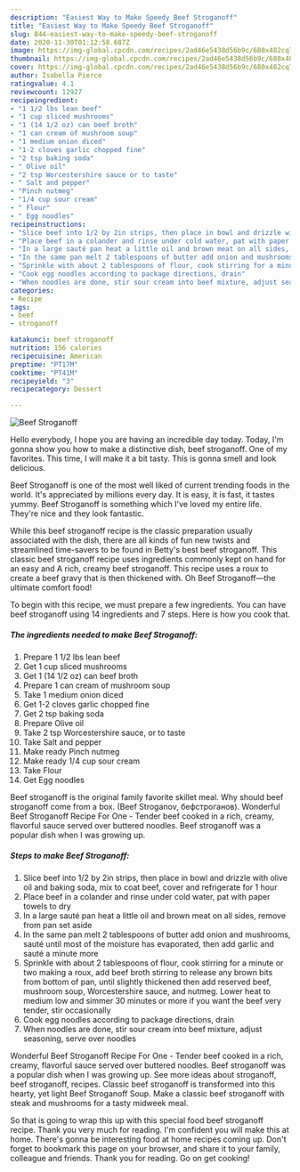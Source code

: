 ```yaml
---
description: "Easiest Way to Make Speedy Beef Stroganoff"
title: "Easiest Way to Make Speedy Beef Stroganoff"
slug: 844-easiest-way-to-make-speedy-beef-stroganoff
date: 2020-11-30T01:12:58.687Z
image: https://img-global.cpcdn.com/recipes/2ad46e5438d56b9c/680x482cq70/beef-stroganoff-recipe-main-photo.jpg
thumbnail: https://img-global.cpcdn.com/recipes/2ad46e5438d56b9c/680x482cq70/beef-stroganoff-recipe-main-photo.jpg
cover: https://img-global.cpcdn.com/recipes/2ad46e5438d56b9c/680x482cq70/beef-stroganoff-recipe-main-photo.jpg
author: Isabella Pierce
ratingvalue: 4.1
reviewcount: 12927
recipeingredient:
- "1 1/2 lbs lean beef"
- "1 cup sliced mushrooms"
- "1 (14 1/2 oz) can beef broth"
- "1 can cream of mushroom soup"
- "1 medium onion diced"
- "1-2 cloves garlic chopped fine"
- "2 tsp baking soda"
- " Olive oil"
- "2 tsp Worcestershire sauce or to taste"
- " Salt and pepper"
- "Pinch nutmeg"
- "1/4 cup sour cream"
- " Flour"
- " Egg noodles"
recipeinstructions:
- "Slice beef into 1/2 by 2in strips, then place in bowl and drizzle with olive oil and baking soda, mix to coat beef, cover and refrigerate for 1 hour"
- "Place beef in a colander and rinse under cold water, pat with paper towels to dry"
- "In a large sauté pan heat a little oil and brown meat on all sides, remove from pan set aside"
- "In the same pan melt 2 tablespoons of butter add onion and mushrooms, sauté until most of the moisture has evaporated, then add garlic and sauté a minute more"
- "Sprinkle with about 2 tablespoons of flour, cook stirring for a minute or two making a roux, add beef broth stirring to release any brown bits from bottom of pan, until slightly thickened then add reserved beef, mushroom soup, Worcestershire sauce, and nutmeg. Lower heat to medium low and simmer 30 minutes or more if you want the beef very tender, stir occasionally"
- "Cook egg noodles according to package directions, drain"
- "When noodles are done, stir sour cream into beef mixture, adjust seasoning, serve over noodles"
categories:
- Recipe
tags:
- beef
- stroganoff

katakunci: beef stroganoff 
nutrition: 156 calories
recipecuisine: American
preptime: "PT17M"
cooktime: "PT41M"
recipeyield: "3"
recipecategory: Dessert

---
```



![Beef Stroganoff](https://img-global.cpcdn.com/recipes/2ad46e5438d56b9c/680x482cq70/beef-stroganoff-recipe-main-photo.jpg)

Hello everybody, I hope you are having an incredible day today. Today, I'm gonna show you how to make a distinctive dish, beef stroganoff. One of my favorites. This time, I will make it a bit tasty. This is gonna smell and look delicious.

Beef Stroganoff is one of the most well liked of current trending foods in the world. It's appreciated by millions every day. It is easy, it is fast, it tastes yummy. Beef Stroganoff is something which I've loved my entire life. They're nice and they look fantastic.

While this beef stroganoff recipe is the classic preparation usually associated with the dish, there are all kinds of fun new twists and streamlined time-savers to be found in Betty&#39;s best beef stroganoff. This classic beef stroganoff recipe uses ingredients commonly kept on hand for an easy and A rich, creamy beef stroganoff. This recipe uses a roux to create a beef gravy that is then thickened with. Oh Beef Stroganoff—the ultimate comfort food!


To begin with this recipe, we must prepare a few ingredients. You can have beef stroganoff using 14 ingredients and 7 steps. Here is how you cook that.

<!--inarticleads1-->

##### The ingredients needed to make Beef Stroganoff:

1. Prepare 1 1/2 lbs lean beef
1. Get 1 cup sliced mushrooms
1. Get 1 (14 1/2 oz) can beef broth
1. Prepare 1 can cream of mushroom soup
1. Take 1 medium onion diced
1. Get 1-2 cloves garlic chopped fine
1. Get 2 tsp baking soda
1. Prepare  Olive oil
1. Take 2 tsp Worcestershire sauce, or to taste
1. Take  Salt and pepper
1. Make ready Pinch nutmeg
1. Make ready 1/4 cup sour cream
1. Take  Flour
1. Get  Egg noodles


Beef stroganoff is the original family favorite skillet meal. Why should beef stroganoff come from a box. (Beef Stroganov, бефстроганов). Wonderful Beef Stroganoff Recipe For One - Tender beef cooked in a rich, creamy, flavorful sauce served over buttered noodles. Beef stroganoff was a popular dish when I was growing up. 

<!--inarticleads2-->

##### Steps to make Beef Stroganoff:

1. Slice beef into 1/2 by 2in strips, then place in bowl and drizzle with olive oil and baking soda, mix to coat beef, cover and refrigerate for 1 hour
1. Place beef in a colander and rinse under cold water, pat with paper towels to dry
1. In a large sauté pan heat a little oil and brown meat on all sides, remove from pan set aside
1. In the same pan melt 2 tablespoons of butter add onion and mushrooms, sauté until most of the moisture has evaporated, then add garlic and sauté a minute more
1. Sprinkle with about 2 tablespoons of flour, cook stirring for a minute or two making a roux, add beef broth stirring to release any brown bits from bottom of pan, until slightly thickened then add reserved beef, mushroom soup, Worcestershire sauce, and nutmeg. Lower heat to medium low and simmer 30 minutes or more if you want the beef very tender, stir occasionally
1. Cook egg noodles according to package directions, drain
1. When noodles are done, stir sour cream into beef mixture, adjust seasoning, serve over noodles


Wonderful Beef Stroganoff Recipe For One - Tender beef cooked in a rich, creamy, flavorful sauce served over buttered noodles. Beef stroganoff was a popular dish when I was growing up. See more ideas about stroganoff, beef stroganoff, recipes. Classic beef stroganoff is transformed into this hearty, yet light Beef Stroganoff Soup. Make a classic beef stroganoff with steak and mushrooms for a tasty midweek meal. 

So that is going to wrap this up with this special food beef stroganoff recipe. Thank you very much for reading. I'm confident you will make this at home. There's gonna be interesting food at home recipes coming up. Don't forget to bookmark this page on your browser, and share it to your family, colleague and friends. Thank you for reading. Go on get cooking!
